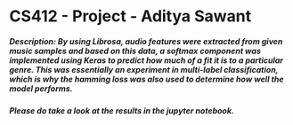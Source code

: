 # CS412 - Project - Aditya Sawant


##### Description: By using Librosa, audio features were extracted from given music samples and based on this data, a softmax component was implemented using Keras to predict how much of a fit it is to a particular genre. This was essentially an experiment in multi-label classification, which is why the hamming loss was also used to determine how well the model performs. 

##### Please do take a look at the results in the jupyter notebook.
